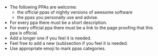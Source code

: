 * The following PPAs are welcome:
  * the official ppas of nightly versions of awesome software
  * the ppas you personally use and advise.
* For every ppa there must be a short description.
* For every official ppa there must be a link to the page proofing that this ppa is official.
* Add a longer one if you feel it is needed.
* Feel free to add a new (sub)section if you feel it is needed.
* Use appropriate emoji to mark ppas categories.













